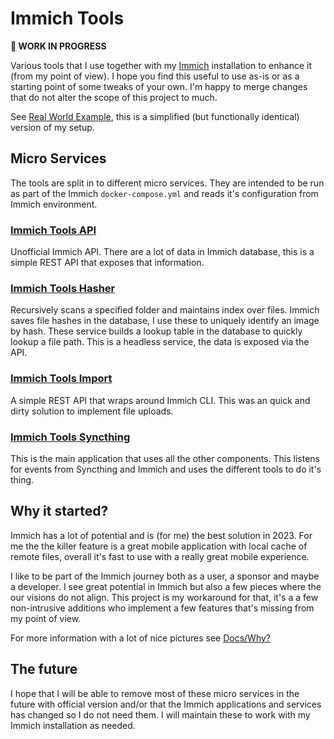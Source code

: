 # Immich Tools

**🚨 WORK IN PROGRESS**

Various tools that I use together with my [Immich](https://immich.app) installation to enhance it (from my point of view). I hope you find this useful to use as-is or as a starting point of some tweaks of your own. I'm happy to merge changes that do not alter the scope of this project to much.

See [Real World Example](docs/real-world-example.md), this is a simplified (but functionally identical) version of my setup.

## Micro Services

The tools are split in to different micro services. They are intended to be run as part of the Immich `docker-compose.yml` and reads it's configuration from Immich environment.

### [Immich Tools API](docs/api.md)

Unofficial Immich API. There are a lot of data in Immich database, this is a simple REST API that exposes that information.

### [Immich Tools Hasher](docs/hasher.md)

Recursively scans a specified folder and maintains index over files. Immich saves file hashes in the database, I use these to uniquely identify an image by hash. These service builds a lookup table in the database to quickly lookup a file path. This is a headless service, the data is exposed via the API.

### [Immich Tools Import](docs/import.md)

A simple REST API that wraps around Immich CLI. This was an quick and dirty solution to implement file uploads.

### [Immich Tools Syncthing](docs/syncthing.md)

This is the main application that uses all the other components. This listens for events from Syncthing and Immich and uses the different tools to do it's thing.

## Why it started?

Immich has a lot of potential and is (for me) the best solution in 2023. For me the the killer feature is a great mobile application with local cache of remote files, overall it's fast to use with a really great mobile experience.

I like to be part of the Immich journey both as a user, a sponsor and maybe a developer. I see great potential in Immich but also a few pieces where the our visions do not align. This project is my workaround for that, it's a a few non-intrusive additions who implement a few features that's missing from my point of view.

For more information with a lot of nice pictures see [Docs/Why?](docs/why.md)

## The future

I hope that I will be able to remove most of these micro services in the future with official version and/or that the Immich applications and services has changed so I do not need them. I will maintain these to work with my Immich installation as needed.
